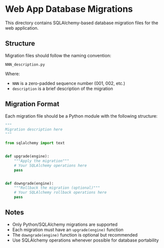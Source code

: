 # Web App Database Migrations

This directory contains SQLAlchemy-based database migration files for the web application.

## Structure

Migration files should follow the naming convention:

```text
NNN_description.py
```

Where:

- `NNN` is a zero-padded sequence number (001, 002, etc.)
- `description` is a brief description of the migration

## Migration Format

Each migration file should be a Python module with the following structure:

```python
"""
Migration description here
"""

from sqlalchemy import text


def upgrade(engine):
    """Apply the migration"""
    # Your SQLAlchemy operations here
    pass


def downgrade(engine):
    """Rollback the migration (optional)"""
    # Your SQLAlchemy rollback operations here
    pass
```

## Notes

- Only Python/SQLAlchemy migrations are supported
- Each migration must have an `upgrade(engine)` function
- The `downgrade(engine)` function is optional but recommended
- Use SQLAlchemy operations whenever possible for database portability
